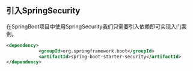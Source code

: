## 引入SpringSecurity
在SpringBoot项目中使用SpringSecurity我们只需要引入依赖即可实现入门案例。
```xml
<dependency>
            <groupId>org.springframework.boot</groupId>
            <artifactId>spring-boot-starter-security</artifactId>
</dependency>
```
